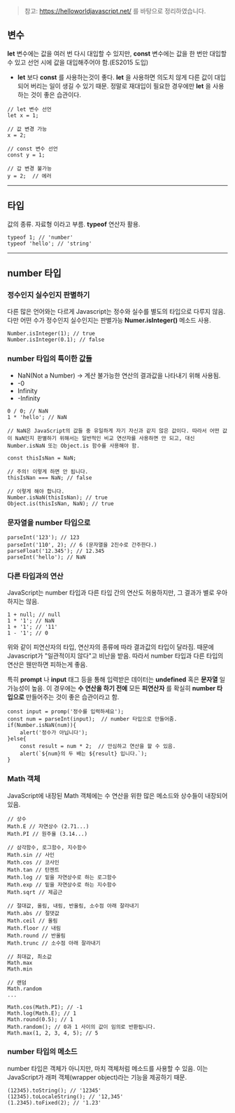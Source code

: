 > 참고: https://helloworldjavascript.net/ 를 바탕으로 정리하였습니다.

## 변수
__let__ 변수에는 값을 여러 번 다시 대입할 수 있지만, __const__ 변수에는 값을 한 번만 대입할 수 있고 선언 시에 값을 대입해주어야 함.(ES2015 도입)

* __let__ 보다 __const__ 를 사용하는것이 좋다. __let__ 을 사용하면 의도치 않게 다른 값이 대입되어 버리는 일이 생길 수 있기 때문. 정말로 재대입이 필요한 경우에만 __let__ 을 사용하는 것이 좋은 습관이다.
```
// let 변수 선언
let x = 1;

// 값 변경 가능
x = 2;

// const 변수 선언
const y = 1;

// 갑 변경 불가능
y = 2;  // 에러
```
---
## 타입

값의 종류. 자료형 이라고 부름. __typeof__ 연산자 활용.
```
typeof 1; // 'number'
typeof 'hello'; // 'string'
```
----
## number 타입
### __정수인지 실수인지 판별하기__
다른 많은 언어와는 다르게 Javascript는 정수와 실수를 별도의 타입으로 다루지 않음. 다만 어떤 수가 정수인지 실수인지는 판별가능 __Numer.isInteger()__ 메소드 사용.
```
Number.isInteger(1); // true
Number.isInteger(0.1); // false
```

### __number 타입의 특이한 값들__
- NaN(Not a Number) -> 계산 불가능한 연산의 결과값을 나타내기 위해 사용됨.
- -0
- Infinity
- -Infinity
```
0 / 0; // NaN
1 * 'hello'; // NaN

// NaN은 JavaScript의 값들 중 유일하게 자기 자신과 같지 않은 값이다. 따라서 어떤 값이 NaN인지 판별하기 위해서는 일반적인 비교 연산자를 사용하면 안 되고, 대신 Number.isNaN 또는 Object.is 함수를 사용해야 함.

const thisIsNan = NaN;

// 주의! 이렇게 하면 안 됩니다.
thisIsNan === NaN; // false

// 이렇게 해야 합니다.
Number.isNaN(thisIsNan); // true
Object.is(thisIsNan, NaN); // true
```


### __문자열을 number 타입으로__
```
parseInt('123'); // 123
parseInt('110', 2); // 6 (문자열을 2진수로 간주한다.)
parseFloat('12.345'); // 12.345
parseInt('hello'); // NaN
```

### __다른 타입과의 연산__
JavaScript는 number 타입과 다른 타입 간의 연산도 허용하지만, 그 결과가 별로 우아하지는 않음.
```
1 + null; // null
1 * '1'; // NaN
1 + '1'; // '11'
1 - '1'; // 0
```
위와 같이 피연산자의 타입, 연산자의 종류에 따라 결과값의 타입이 달라짐.
때문에 Javascript가 "일관적이지 않다"고 비난을 받음.
따라서 number 타입과 다른 타입의 연산은 웬만하면 피하는게 좋음.

특히 __prompt__ 나 __input__ 태그 등을 통해 입력받은 데이터는 __undefined__ 혹은 __문자열__ 일 가능성이 높음.
이 경우에는 __수 연산을 하기 전에__ 모든 __피연산자__ 를 확실히 __number 타입으로__ 만들어주는 것이 좋은 습관이라고 함.
```
const input = promp('정수를 입력하세요');
const num = parseInt(input);  // number 타입으로 만들어줌.
if(Number.isNaN(num)){
    alert('정수가 아닙니다');
}else{
    const result = num * 2;  // 안심하고 연산을 할 수 있음.
    alert(`${num}의 두 배는 ${result} 입니다.`);
}
```

### __Math 객체__
JavaScript에 내장된 Math 객체에는 수 연산을 위한 많은 메소드와 상수들이 내장되어 있음.
```
// 상수
Math.E // 자연상수 (2.71...)
Math.PI // 원주율 (3.14...)

// 삼각함수, 로그함수, 지수함수
Math.sin // 사인
Math.cos // 코사인
Math.tan // 탄젠트
Math.log // 밑을 자연상수로 하는 로그함수
Math.exp // 밑을 자연상수로 하는 지수함수
Math.sqrt // 제곱근

// 절대값, 올림, 내림, 반올림, 소수점 아래 잘라내기
Math.abs // 절댓값
Math.ceil // 올림
Math.floor // 내림
Math.round // 반올림
Math.trunc // 소수점 아래 잘라내기

// 최대값, 최소값
Math.max
Math.min

// 랜덤
Math.random
...
```
```
Math.cos(Math.PI); // -1
Math.log(Math.E); // 1
Math.round(0.5); // 1
Math.random(); // 0과 1 사이의 값이 임의로 반환됩니다.
Math.max(1, 2, 3, 4, 5); // 5
```

### __number 타입의 메소드__
number 타입은 객체가 아니지만, 마치 객체처럼 메소드를 사용할 수 있음. 이는 JavaScript가 래퍼 객체(wrapper object)라는 기능을 제공하기 때문.
```
(12345).toString(); // '12345'
(12345).toLocaleString(); // '12,345'
(1.2345).toFixed(2); // '1.23'
```